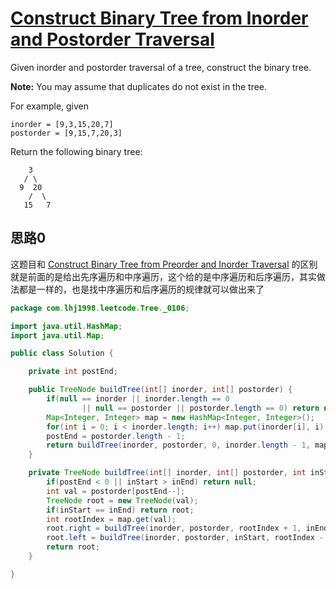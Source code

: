 # [Construct Binary Tree from Inorder and Postorder Traversal](https://leetcode.com/problems/construct-binary-tree-from-inorder-and-postorder-traversal/)

Given inorder and postorder traversal of a tree, construct the binary tree.

**Note:**
You may assume that duplicates do not exist in the tree.

For example, given

```
inorder = [9,3,15,20,7]
postorder = [9,15,7,20,3]
```

Return the following binary tree:

```
    3
   / \
  9  20
    /  \
   15   7
```

## 思路0

这题目和 [Construct Binary Tree from Preorder and Inorder Traversal](note/Array/0105/README.md) 的区别就是前面的是给出先序遍历和中序遍历，这个给的是中序遍历和后序遍历，其实做法都是一样的，也是找中序遍历和后序遍历的规律就可以做出来了

```java
package com.lhj1998.leetcode.Tree._0106;

import java.util.HashMap;
import java.util.Map;

public class Solution {

    private int postEnd;

    public TreeNode buildTree(int[] inorder, int[] postorder) {
        if(null == inorder || inorder.length == 0
                || null == postorder || postorder.length == 0) return null;
        Map<Integer, Integer> map = new HashMap<Integer, Integer>();
        for(int i = 0; i < inorder.length; i++) map.put(inorder[i], i);
        postEnd = postorder.length - 1;
        return buildTree(inorder, postorder, 0, inorder.length - 1, map);
    }

    private TreeNode buildTree(int[] inorder, int[] postorder, int inStart, int inEnd, Map<Integer, Integer> map){
        if(postEnd < 0 || inStart > inEnd) return null;
        int val = postorder[postEnd--];
        TreeNode root = new TreeNode(val);
        if(inStart == inEnd) return root;
        int rootIndex = map.get(val);
        root.right = buildTree(inorder, postorder, rootIndex + 1, inEnd, map);
        root.left = buildTree(inorder, postorder, inStart, rootIndex - 1, map);
        return root;
    }

}

```

